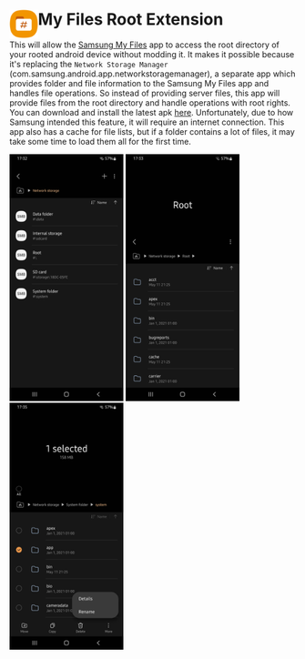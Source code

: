 # <img align="left" loading="lazy" src="readme-res/icon.png" height="50"/> My Files Root Extension
This will allow the [Samsung My Files](https://play.google.com/store/apps/details?id=com.sec.android.app.myfiles) app to access the root directory of your rooted android device without modding it. It makes it possible because it's replacing the ``Network Storage Manager`` (com.samsung.android.app.networkstoragemanager), a separate app which provides folder and file information to the Samsung My Files app and handles file operations. So instead of providing server files, this app will provide files from the root directory and handle operations with root rights. You can download and install the latest apk [here](https://github.com/Yanndroid/Samsung-My-Files-Root-Extension/raw/master/app/release/app-release.apk). Unfortunately, due to how Samsung intended this feature, it will require an internet connection. This app also has a cache for file lists, but if a folder contains a lot of files, it may take some time to load them all for the first time.

<img loading="lazy" src="readme-res/screenshot_1.png" width="200"/> <img loading="lazy" src="readme-res/screenshot_2.png" width="200"/> <img loading="lazy" src="readme-res/screenshot_3.png" width="200"/>
